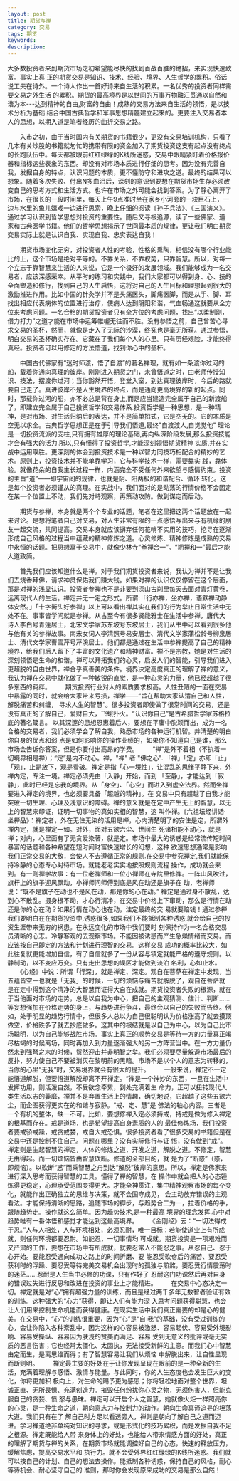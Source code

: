 ```yaml
---
layout: post
title: 期货与禅
category: 交易
tags: 期货
keywords: 
description: 
---
```





大多数投资者来到期货市场之初希望能尽快的找到百战百胜的绝招，来实现快速致富。事实上真 正的期货交易是知识、技术、经验、境界、人生哲学的累积。俗话说工夫在诗外。一个诗人作出一首好诗来自生活的积累。一名优秀的投资者同样需要交易之外生活 的累积。期货的最高境界是以世间的万事万物融汇贯通以自然和谐为本---达到精神的自由,财富的自由！成熟的交易方法来自生活的领悟，是以技术分析为基础 结合中国古典哲学和军事思想精髓建立起来的。更要注入交易者本人的思想，以期入道是笔者经历的曲折交易之路。

　　入市之初，由于当时国内有关期货的书籍很少，更没有交易培训机构，只看了几本有关炒股的书籍就匆忙的携带有限的资金加入了期货投资这支有起点没有终点 的长跑队伍中。每天都被眼前红红绿绿的K线所迷惑，交易中眼睛紧盯着价格报价器和指标这些表象的东西。却没有对市场本质进行仔细的思考。因为没有完善自 我，发掘自身的特点，认识问题的本质，更不懂防守和进攻之道。最终的结果可以想象。随着多次失败、付出N多血泪后，深刻的意识到要想在期货市场生存必须改 变自己的思考方式和生活方式。也许在市场之外可能会找到答案。为了静心离开了市场，在很长的一段时间里，每天上午9点准时坐在家乡小河旁的一块巨石上，一 边与水里的鱼儿嬉戏一边进行思索，晚上仔细的阅读《孙子兵法》、《三国演义》。通过学习认识到哲学思想对投资的重要性。随后又寻根追源，读了一些佛家、道 家和古典医学书籍。他们的哲学思想揭示了世间最本质的规律，更让我们明白期货交易实际上就是认识自我、实现自我、忠实表达自我！

　　期货市场变化无穷，对投资者人性的考验，性格的熏陶，相信没有哪个行业能比的上，这个市场是绝对平等的。不靠关系，不靠权势，只靠智慧。所以，对每一 个立志于靠智慧来生活的人来说，它是一个极好的发展领域。我们能够成为一名交易者，应该深感荣幸。从平时的练习和实践中，我们大家都可以得到身、心、技的 全面塑造和修行，找到自己的人生启悟，这将对自己的人生目标和理想起到很大的激励推进作用。比如中国的针灸学并不是头痛医头，脚痛医脚，而是从手、脚、耳 找出相应代表病体的位置进行治疗，使病人达到阴阳和谐，气血畅通这就要从全方位来考虑问题。一名合格的期货投资者只有全方位的考虑问题，找出“以柔制刚， 借力打力”之道才能在市场中运筹帷幄无往而不胜。没有参悟之前，自己曾苦心寻求交易的圣杯，然而，就像是走入了无际的沙漠，终究也是毫无所获。通过参悟， 明白交易的圣杯确实存在。它藏在了我们每个人的心里。只有历经艰险，才能终得真经。投资者可以用修定的方法悟道，找到你心中的圣杯。

　　中国古代佛家有“迷时师渡，悟了自渡”的著名禅理，就有如一条渡你过河的船，载着你通向真理的彼岸。刚刚进入期货之门，未曾悟道之时，由老师传授知 识、技法，摆渡你过河；当你豁然开悟，登堂入室，到达真理彼岸时，今后的路就要自己走了。真进彼岸不是人生境界的终点，而是通向更高境界的新的起点。同 时，那载你过河的船，亦不必总是背在身上,而是应当建造完全属于自己的新渡船了，即建立完全属于自己投资哲学和交易体系.投资哲学是一种思想，是一种精 神，是对市场、对生活归纳后的表达，并不是简单招式，它是空无的。它的本质是空无以求全。古典哲学思想正是在于引导我们悟道,最终"自渡渡人,自觉觉他" 理论是一切投资流派的支柱,只有拥有雄厚的理论基础,再向纵深阶段发展,那么投资技能才会有强大的活力.所以,只有懂得了投资哲学,才能深刻领悟期货精神 实质,并在实战中运用取胜。更深刻的体会到投资技术是一种以智力同技巧相配合的精妙的艺术。原则上，投资技术并不能单靠学习，它与科学技术一样，需要靠实 践，靠体验。就像花朵的自我生长过程一样，内涵完全不受任何外来欲望与感情约束。投资的主旨“道”——即宇宙间的规律，也就是阴、阳两极的和谐配合、循环 转化。这是每个投资者必须谨从的真理。在实战中，我们面对的是动荡的行情价格不会固定在某一个位置上不动，我们先对峙观察，再策动攻防。做到谋定而后动。

　　期货与参禅，本身就是两个个专业的话题，笔者在这里把这两个话题放在一起来讨论。是想将笔者自己对交易，对人生非常有限的一点感悟写出来与有机缘的朋 友一起交流，共同提高。交易本身就应该摒弃任何花哨不实用的技巧，挖寻在逐渐形成自己风格的过程当中蕴藏的精神修炼之道。心灵修炼、精神修炼是成熟的交易 中永恒的话题。把思想寓于交易中，就像少林寺“拳禅合一”。“期禅和一”最后才能大道致简。

　　首先我们应该知道什么是禅。对于我们期货投资者来说，我认为禅并不是让我们去烧香拜佛，请求神灵保佑我们赚大钱。如果对禅的认识仅仅停留在这个层面， 那是对禅的浅显认识。投资者参禅也不是非要到深山古刹里每天去面对青灯黄卷，远离现代人的生活。禅定并无一定之形式。所谓:「行亦禅，坐亦禅，语默禅动静 体安然。」「十字街头好参禅」以上可以看出禅其实在我们的行为举止日常生活中无处不在。事事皆学问就是参禅。从古至今有很多贤能雅士在生活中参禅，唐代大 诗人李白号青莲居士，北宋文学家苏东坡号东坡居士，我们从书中可以看到很多他与他有关的参禅故事。南宋女词人李清照号易安居士、清代文学家蒲松龄号柳泉居 士、清代文学家曹雪芹号芹溪居士。他们都是通过在生活中参禅提高了自己的精神境界，给我们后人留下了丰富的文化遗产和精神财富。禅不是宗教，她是对生活的 深刻领悟是生命的和谐。禅可以开拓我们的心灵，启发人们的智能，引导我们进入更超脱的自由世界，禅合乎真善美的条件。境界决定高度真正的理解了禅的意义， 我认为禅在交易中就化做了一种敏锐的直觉，是一种心灵的力量，他已经超越了很多东西的羁绊。
　　期货投资行业对人的素质要求极高。人性丑陋的一面在交易中暴露的同时，就会给大家带来亏损，禅学——“旨在帮助大家认清自己和人性，解脱痛苦和纠缠， 寻求人生的智慧”。很多投资者即使做了很常时间的交易，还是没有真正的了解自己，爱财自大，飞蛾扑火。“认识你自己”是古希腊哲学家苏格拉底的著名箴言。 以其深邃的思想恩惠着后人，要想在平庸中脱颖而出，成为一名合格的交易者，我们必须学会了解自我，熟悉市场的各种运行机智。并清楚的明白你自身的优点和弱 点是如何影响你的操作业绩的，如果你不知道自己是谁，那么市场会告诉你答案，但是你要付出高昂的学费。
　　“禅”是外不着相（不执着一切境界相是禅）；“定”是内不动心。禅，"禅" 者 "佛之心". 「禅」「定」亦即「止」「观」，止是放下，观是看破。禅定是指「心一境性」，让混乱的思绪平静下来，外禅内定，专注一境。禅定必须先由「入静」开始，而到 「至静」，才能达到「寂静」，此时已经是忘我的境界。从「身空」、「心空」而进入到虚空法界。然而坐禅要进入禅定的境界，也必须要具备「超越的精神」。在 交易中只有超越了自我才能突破一切生理、心理及浅意识的障碍。禅的意义就是在定中产生无上的智慧，以无上的智慧来印证，证明一切事物的真如实相的智慧，这 叫作禅。《六祖坛经讲话·坐禅品》：禅定者，外在无住无染的活用是禅，心内清楚明了的安住是定，所谓外禅内定，就是禅定一如。对外，面对五欲六尘、世间生 死诸相能不动心，就是禅；对内，心里面有了无贪爱染著，就是定。市场中最大的诱惑是经常流传短时间暴富的话题和各种希望在短时间财富快速增长的幻想，这种 欲速思想通常是影响我们正常交易的大敌，会使人不去遵循正常的规则.在交易中参究禅定,我们就能保持冷静的心态专心对待市场。就能老老实实地按照规则流程 操作，成功就会来到。有一则禅学故事：有一位老禅师和一位小禅师在寺院里修禅。一阵山风吹过，旗杆上的旗子迎风飘动，小禅师问师傅到底是风在动还是旗子在 动，老禅师说：“既不是旗子在动也不是风在动，那是你的心在动。” 禅定是通过身不散乱，达到心不散乱。摄身根不动，才心行清净，在交易中价格上下窜动，那么是行情在动还是你的心在动？如果行情在动心也在动，注定最终的交 易就要赔钱！通过参禅我们要明白在在期货投资中,诱惑很多,如果我们不能抵制各种诱惑,就会给自己的投资生涯带来无穷的祸患。在永远变化的市场中我们要时 刻保持作为一名合格交易员清晰的心志。冷静客观的去观察市场。不能因被诱惑而产生急燥情绪而交易。而应该按自己即定的方法和计划进行理智的交易。这样交易 成功的概率比较大，如此往复就更能增加自信，有了自信就多了一份从容与镇定就能严格的遵守规则。以静制动，以不变应万变。只有走出思想的误区才能做到淡泊 名利，心如止水。
　　《心经》中说：所谓「行深」，就是禅定、深定。观自在菩萨在禅定中发现，当五蕴皆空－也就是「无我」的时候，一切的烦恼与痛苦就解脱了，观自在菩萨就 是在定中得到这个清净的大智慧而证得大自在成就。期货投资者失败的根源，就在于当他面对市场的走势，总是以自我为中心，把自己的主观猜测、估计、判断…… 等妄想强加在价格走势的身上，与趋势进行争斗，最终会以自己的失败而告终。例如，处于明显的趋势行情中，但很多人总以为自己很聪明认为价格涨高了就去摸顶 做空，价格跌多了就去抄底做多。这其中的根结就是以自己为中心，以为自己比市场聪明，以为自己能够战胜市场。事实上真正的顺势交易是等待一方的力量真正竭 尽枯竭的时候离场，同时再加入到力量逐渐强大的另一方阵营当中。在一方力量仍然未到强弩之末的时候，贸然迎击并非明智之举。我们必须要尽量躲避市场最后的 反扑，努力使自己不要被消灭在黎明前的黑暗。市场不是以个人的意志为转移的，当你的心里“无我”时，交易境界就会有很大的提升。
　　一般来说，禅定不一定能悟道解脱，但要悟道解脱却离不开禅定。“禅是一个神妙的东西，一旦在生活中发挥功用，则活泼自然，不受欲念牵累，到处充满着生 命力，正可以扭转现代人类生活以志的萎靡，禅并不是弃置生活上的情趣，确切地说，它超越了这些五欲六尘，而企图获得更实在的和谐与寂静。“戒、定、慧”是 佛法的轴心内容。三者是一个有机的整体，缺一不可。比如，要想修禅入定必须持戒，持戒是做为修入禅定的根基而存在。戒是道场，也是希望提高自身素质的人的 最佳修炼场，我们投资者要戒骄戒躁，戒贪戒婪，戒自大戒恐惧。很多投资者看了很多交易的书籍但是在交易中还是控制不住自己。问题在哪里？没有实际修行与证 悟，没有做到“戒”。禅定则是生起智慧的禅定，人体的修炼之道，开发之道，解脱之道。不修定，智慧无由得起。而一切烦恼皆由智慧砍断。修道的全部目的，就 是为了“断惑”（惑，即烦恼）。以砍断“惑”而乘智慧之舟到达“解脱”彼岸的意思。所以，禅定是佛家来进行深入思考而获得智慧的工具。懂得了禅的智慧，在 操作中就会把人的心态锺炼得更稳定，心理承受范围变得更大。才能全神贯注，集中精神观察市场的每个变化，就能作出正确独立的思维与决策，就不会固守成见， 会主动放弃错误的主观看法。才能保持清晰的思路，追随市场的脚步，与趋势合二为一，拉着价格的手，跟随趋势走。操作就这么简单。因为趋势技术,是一种最高 境界的理念发挥.心中对趋势唯有一番体悟和感觉才能达到这最高境界。
　　《金刚经》云：“一切法得成于忍。”人与人相处，人与环境相处，必须忍耐，唯一目标：若能使道业上有所成就，则任何环境都要忍耐。如能忍，一切事情均 可成就。期货投资是一项艰难而又严肃的工作，要想在市场中有所成就，就要忍常人不能忍之事。从忍自己、忍于心开始。要能忍受通向成功之路上的时间折磨、要 能忍受砍仓后的痛苦、要忍受获利时的浮躁、要忍受等待完美交易机会出现时的孤独与煎熬，要忍受行情震荡时的迷茫……忍耐是人生当中必修的功课，只有作好了 忍耐这门功课然后再对自身的错误过失进行反思和改进在投资的事业上才能精进。
　　在交易中心态决定一切。禅定就是对“心”拥有超强力量的训练，而且是经过两千多年无数智者验证有效的训练。这种强大的“心力”获得，即让人们有能力深 入思考问题获得聪慧，也会让人们用来控制生命机能而获得健康。在现实生活中我们真正需要的却是心的健美。在交易中，“心”的训练很重要，因为“心”是“自 我”的基础，没有受过训练的心，会让你陷入各种紊乱中，因为这样的心容易被激怒、容易起伏、容易受外境影响、容易受操纵、容易因为肤浅的赞美而满足、容易 受到无意义的批评或毫无实质的恶言伤害；它也经常太僵化、太固执，无法接受新鲜的主意。而我们心中智慧由定而生，是离思维而得；有了智慧容易让我们从烦恼 中解脱出来，让自性显现而断则明。
　　禅定最主要的好处在于让你发现呈现在眼前的是一种全新的生活，充满着理解与感悟、激情与能量。与此同时，你的人生态度也会发生巨大的变化，你将更加积 极向上，对生命的赐予更为感恩；你将轻松地面对整个世界，坦诚正直、无所畏惧、充满创造力。摧毁任何纷扰你心灵之物，无须伤害人，但能克服自己的贪婪、愤 怒与愚昧。禅定可以开启个人之智慧，她就像火炬一样照亮你的心灵，是一种生命之道，朝向意志力与控制力的动作。朝向生命真谛追寻的坦荡大道。我们只有在了 解自己时方足以看透旁人，禅则是朝向了解自己之道而迈进。学习禅道绝非单纯对知识的寻求，或是形式化的技巧累积，而是发掘自我不足之根源。禅定既能给人带 来身体上的好处，也能给人带来情感方面的好处，真正的理解了期货与禅的关系，在期货市场就能调控好自己的心态，快速的释放压力，缓解焦虑，提高交易水平和 执行力。就不会受外界红红绿绿的K线所迷惑。我们就可以按自己的计划、自己的想法去操作。能抵制各种诱惑，保持自己的风格，耐心等待机会、耐心坚守自己的 准则，那时你会发现原来成功的交易是那么自然！
